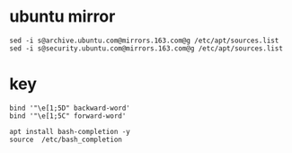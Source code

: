 # ubuntu mirror
```
sed -i s@archive.ubuntu.com@mirrors.163.com@g /etc/apt/sources.list
sed -i s@security.ubuntu.com@mirrors.163.com@g /etc/apt/sources.list
```

# key
```
bind '"\e[1;5D" backward-word' 
bind '"\e[1;5C" forward-word'
```

```
apt install bash-completion -y
source  /etc/bash_completion
```
